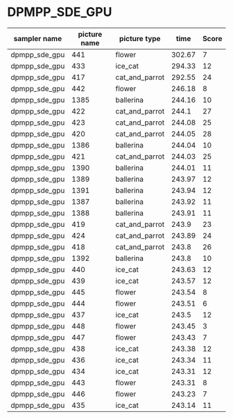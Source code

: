 # DPMPP_SDE_GPU

|	sampler name	|	picture name	|	picture type	|	time	|	Score	|
|	-----------------	|	-----------------	|	-----------------	|	-----------------	|	-----------------	|
|	dpmpp_sde_gpu	|	441	|	flower	|	302.67	|	7	|
|	dpmpp_sde_gpu	|	433	|	ice_cat	|	294.33	|	12	|
|	dpmpp_sde_gpu	|	417	|	cat_and_parrot	|	292.55	|	24	|
|	dpmpp_sde_gpu	|	442	|	flower	|	246.18	|	8	|
|	dpmpp_sde_gpu	|	1385	|	ballerina	|	244.16	|	10	|
|	dpmpp_sde_gpu	|	422	|	cat_and_parrot	|	244.1	|	27	|
|	dpmpp_sde_gpu	|	423	|	cat_and_parrot	|	244.08	|	25	|
|	dpmpp_sde_gpu	|	420	|	cat_and_parrot	|	244.05	|	28	|
|	dpmpp_sde_gpu	|	1386	|	ballerina	|	244.04	|	10	|
|	dpmpp_sde_gpu	|	421	|	cat_and_parrot	|	244.03	|	25	|
|	dpmpp_sde_gpu	|	1390	|	ballerina	|	244.01	|	11	|
|	dpmpp_sde_gpu	|	1389	|	ballerina	|	243.97	|	12	|
|	dpmpp_sde_gpu	|	1391	|	ballerina	|	243.94	|	12	|
|	dpmpp_sde_gpu	|	1387	|	ballerina	|	243.92	|	11	|
|	dpmpp_sde_gpu	|	1388	|	ballerina	|	243.91	|	11	|
|	dpmpp_sde_gpu	|	419	|	cat_and_parrot	|	243.9	|	23	|
|	dpmpp_sde_gpu	|	424	|	cat_and_parrot	|	243.89	|	24	|
|	dpmpp_sde_gpu	|	418	|	cat_and_parrot	|	243.8	|	26	|
|	dpmpp_sde_gpu	|	1392	|	ballerina	|	243.8	|	10	|
|	dpmpp_sde_gpu	|	440	|	ice_cat	|	243.63	|	12	|
|	dpmpp_sde_gpu	|	439	|	ice_cat	|	243.57	|	12	|
|	dpmpp_sde_gpu	|	445	|	flower	|	243.54	|	8	|
|	dpmpp_sde_gpu	|	444	|	flower	|	243.51	|	6	|
|	dpmpp_sde_gpu	|	437	|	ice_cat	|	243.5	|	12	|
|	dpmpp_sde_gpu	|	448	|	flower	|	243.45	|	3	|
|	dpmpp_sde_gpu	|	447	|	flower	|	243.43	|	7	|
|	dpmpp_sde_gpu	|	438	|	ice_cat	|	243.38	|	12	|
|	dpmpp_sde_gpu	|	436	|	ice_cat	|	243.34	|	11	|
|	dpmpp_sde_gpu	|	434	|	ice_cat	|	243.31	|	12	|
|	dpmpp_sde_gpu	|	443	|	flower	|	243.31	|	8	|
|	dpmpp_sde_gpu	|	446	|	flower	|	243.23	|	7	|
|	dpmpp_sde_gpu	|	435	|	ice_cat	|	243.14	|	11	|